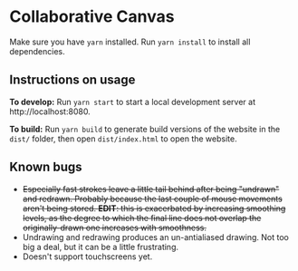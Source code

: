 # Collaborative Canvas

Make sure you have `yarn` installed.
Run `yarn install` to install all dependencies.

## Instructions on usage
**To develop:** Run `yarn start` to start a local development server at http://localhost:8080.

**To build:** Run `yarn build` to generate build versions of the website in the `dist/` folder, then open `dist/index.html` to open the website.

## Known bugs

* ~~Especially fast strokes leave a little tail behind after being "undrawn" and redrawn. Probably because the last couple of mouse movements aren't being stored. **EDIT**: this is exacerbated by increasing smoothing levels, as the degree to which the final line does not overlap the originally-drawn one increases with smoothness.~~
* Undrawing and redrawing produces an un-antialiased drawing. Not too big a deal, but it can be a little frustrating.
* Doesn't support touchscreens yet.
